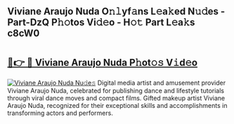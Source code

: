 ## Viviane Araujo Nuda O𝚗𝚕yf𝚊ns L𝚎a𝚔ed N𝚞𝚍es - Part-DzQ P𝚑𝚘tos Vi𝚍𝚎o - H𝚘𝚝 Part L𝚎a𝚔s c8cW0

# <h2><a href="http://kfcqfwx.oniu.top/?m=Viviane+Araujo+Nuda">🔗👉 🔴 Viviane Araujo Nuda P𝚑ot𝚘𝚜 V𝚒d𝚎o</a></h2>

[![Viviane Araujo Nuda Nu𝚍e𝚜](https://i.imgur.com/0qMVB7G.gif)](http://kfcqfwx.oniu.top/?m=Viviane+Araujo+Nuda)
Digital media artist and amusement provider Viviane Araujo Nuda, celebrated for publishing dance and lifestyle tutorials through viral dance moves and compact films. Gifted makeup artist Viviane Araujo Nuda, recognized for their exceptional skills and accomplishments in transforming actors and performers.  
